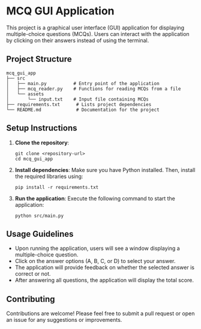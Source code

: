 # MCQ GUI Application

This project is a graphical user interface (GUI) application for displaying multiple-choice questions (MCQs). Users can interact with the application by clicking on their answers instead of using the terminal.

## Project Structure

```
mcq_gui_app
├── src
│   ├── main.py          # Entry point of the application
│   ├── mcq_reader.py    # Functions for reading MCQs from a file
│   └── assets
│       └── input.txt    # Input file containing MCQs
├── requirements.txt      # Lists project dependencies
└── README.md             # Documentation for the project
```

## Setup Instructions

1. **Clone the repository**:

   ```
   git clone <repository-url>
   cd mcq_gui_app
   ```

2. **Install dependencies**:
   Make sure you have Python installed. Then, install the required libraries using:

   ```
   pip install -r requirements.txt
   ```

3. **Run the application**:
   Execute the following command to start the application:
   ```
   python src/main.py
   ```

## Usage Guidelines

- Upon running the application, users will see a window displaying a multiple-choice question.
- Click on the answer options (A, B, C, or D) to select your answer.
- The application will provide feedback on whether the selected answer is correct or not.
- After answering all questions, the application will display the total score.

## Contributing

Contributions are welcome! Please feel free to submit a pull request or open an issue for any suggestions or improvements.
